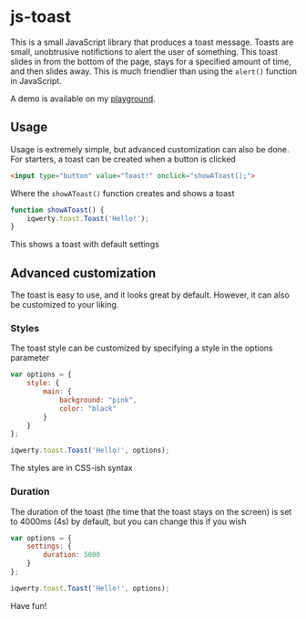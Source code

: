 # js-toast

This is a small JavaScript library that produces a toast message. Toasts are small, unobtrusive notifictions to alert the user of something. This toast slides in from the bottom of the page, stays for a specified amount of time, and then slides away. This is much friendlier than using the `alert()` function in JavaScript.

A demo is available on my [playground](http://www.michaelcheng.us/playground/lib-js/toast/).

## Usage
Usage is extremely simple, but advanced customization can also be done. For starters, a toast can be created when a button is clicked

```html
<input type="button" value="Toast!" onclick="showAToast();">
```

Where the `showAToast()` function creates and shows a toast

```javascript
function showAToast() {
	iqwerty.toast.Toast('Hello!');
}
```

This shows a toast with default settings

## Advanced customization

The toast is easy to use, and it looks great by default. However, it can also be customized to your liking.

### Styles
The toast style can be customized by specifying a style in the options parameter

```javascript
var options = {
	style: {
		main: {
			background: "pink",
			color: "black"
		}
	}
};

iqwerty.toast.Toast('Hello!', options);
```

The styles are in CSS-ish syntax

### Duration
The duration of the toast (the time that the toast stays on the screen) is set to 4000ms (4s) by default, but you can change this if you wish

```javascript
var options = {
	settings: {
		duration: 5000
	}
};

iqwerty.toast.Toast('Hello!', options);
```

Have fun!
